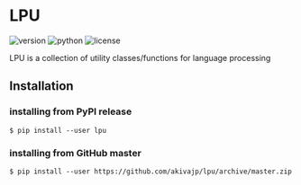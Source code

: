 # LPU

![version](https://img.shields.io/pypi/v/lpu.svg)
![python](https://img.shields.io/pypi/pyversions/lpu.svg)
![license](https://img.shields.io/pypi/l/lpu.svg)

LPU is a collection of utility classes/functions for language processing

## Installation

### installing from PyPI release

```shell
$ pip install --user lpu
```

### installing from GitHub master

```shell
$ pip install --user https://github.com/akivajp/lpu/archive/master.zip
```
